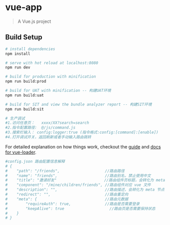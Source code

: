 # vue-app

> A Vue.js project

## Build Setup

```bash
# install dependencies
npm install

# serve with hot reload at localhost:8080
npm run dev

# build for production with minification
npm run build:prod

# build for UAT with minification -- 构建UAT环境
npm run build:uat

# build for SIT and view the bundle analyzer report -- 构建SIT环境
npm run build:sit

# 生产调试
#1.访问任意页：   xxxx/XX?search=search
#2.指令配置路径:  @/js/command.js
#3.搜索栏输入： config:logger:true (指令格式:config:[command]:[enable])
#4.打开调试开关，返回刷新或者手动输入路由跳转
```

For detailed explanation on how things work, checkout the [guide](http://vuejs-templates.github.io/webpack/) and [docs for vue-loader](http://vuejs.github.io/vue-loader).

```bash
#config.json 路由配置信息解释
# {
#    "path": "/friends",                    //路由路径
#    "name": "friends",                     //路由别名，禁止使用中文
#    "title": "邀请好友"                     //路由组件页标题，会转化为 meta 节点存储
#    "component": "/mine/children/friends", //路由组件对应 vue 文件
#    "description": "",                     //路由描述，会转化为 meta 节点存储
#    "redirect": "",                        //路由重定向
#    "meta": {                              //路由元数据
#        "requireAuth": true,               //路由是否需要登录
#        "keepAlive": true                    //路由页是否需要保持状态
#    }
# }
```
